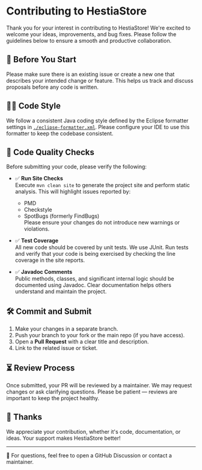 # Contributing to HestiaStore

Thank you for your interest in contributing to HestiaStore! We're excited to welcome your ideas, improvements, and bug fixes. Please follow the guidelines below to ensure a smooth and productive collaboration.

## 🧭 Before You Start

Please make sure there is an existing issue or create a new one that describes your intended change or feature. This helps us track and discuss proposals before any code is written.

## 🧑‍💻 Code Style

We follow a consistent Java coding style defined by the Eclipse formatter settings in [`./eclipse-formatter.xml`](./eclipse-formatter.xml). Please configure your IDE to use this formatter to keep the codebase consistent.

## 🧪 Code Quality Checks

Before submitting your code, please verify the following:

- ✅ **Run Site Checks**  
  Execute `mvn clean site` to generate the project site and perform static analysis. This will highlight issues reported by:
  - PMD
  - Checkstyle
  - SpotBugs (formerly FindBugs)  
  Please ensure your changes do not introduce new warnings or violations.

- ✅ **Test Coverage**  
  All new code should be covered by unit tests. We use JUnit. Run tests and verify that your code is being exercised by checking the line coverage in the site reports.

- ✅ **Javadoc Comments**  
  Public methods, classes, and significant internal logic should be documented using Javadoc. Clear documentation helps others understand and maintain the project.

## 🛠 Commit and Submit

1. Make your changes in a separate branch.
2. Push your branch to your fork or the main repo (if you have access).
3. Open a **Pull Request** with a clear title and description.
4. Link to the related issue or ticket.

## ⏳ Review Process

Once submitted, your PR will be reviewed by a maintainer. We may request changes or ask clarifying questions. Please be patient — reviews are important to keep the project healthy.

## 🙌 Thanks

We appreciate your contribution, whether it's code, documentation, or ideas. Your support makes HestiaStore better!

---

💬 For questions, feel free to open a GitHub Discussion or contact a maintainer.
